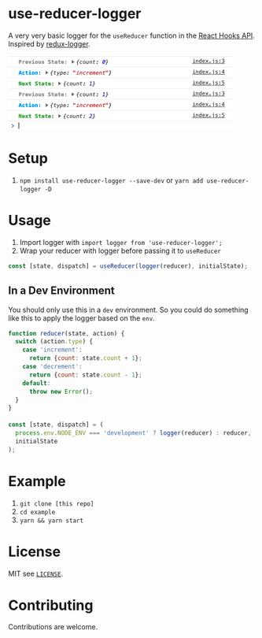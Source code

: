 # use-reducer-logger
A very very basic logger for the `useReducer` function in the [React Hooks API](https://reactjs.org/docs/hooks-reference.html#usereducer). Inspired by [redux-logger](https://github.com/LogRocket/redux-logger).

![screenshot of logger](screenshot.png)

# Setup
1. `npm install use-reducer-logger --save-dev` or `yarn add use-reducer-logger -D`

# Usage
1. Import logger with `import logger from 'use-reducer-logger';`
2. Wrap your reducer with logger before passing it to `useReducer`

```javascript
const [state, dispatch] = useReducer(logger(reducer), initialState);
```

## In a Dev Environment
You should only use this in a `dev` environment. So you could do something like this to apply the logger based on the `env`.

```javascript
function reducer(state, action) {
  switch (action.type) {
    case 'increment':
      return {count: state.count + 1};
    case 'decrement':
      return {count: state.count - 1};
    default:
      throw new Error();
  }
}

const [state, dispatch] = (
  process.env.NODE_ENV === 'development' ? logger(reducer) : reducer,
  initialState
);
```


# Example
1. `git clone [this repo]`
2. `cd example`
3. `yarn && yarn start`

# License
MIT see [`LICENSE`](/LICENSE).

# Contributing
Contributions are welcome.
